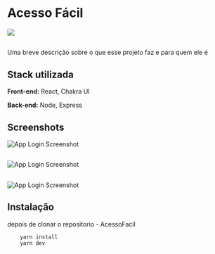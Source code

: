 # Acesso Fácil

![](https://img.shields.io/badge/status-completed-orange)
##
Uma breve descrição sobre o que esse projeto faz e para quem ele é

## Stack utilizada

**Front-end:** React, Chakra UI

**Back-end:** Node, Express


## Screenshots

![App Login Screenshot](https://user-images.githubusercontent.com/99972177/211620020-1434a18c-8a0a-47e0-9abf-b6285dc2d568.png)

##

![App Login Screenshot](https://user-images.githubusercontent.com/99972177/211621915-27e37b34-6048-4762-a064-34f600b57fab.png)

##

![App Login Screenshot](https://user-images.githubusercontent.com/99972177/211622346-6898ba53-2609-49d3-8086-07f6c4bb47c8.png)

## Instalação

depois de clonar o repositorio - AcessoFacil

```bash
    yarn install
    yarn dev
```
    
